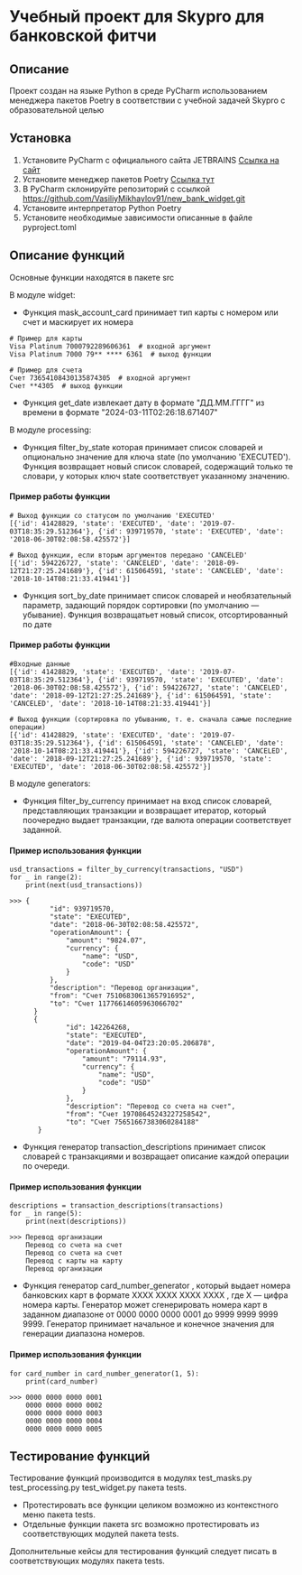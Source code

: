 # Учебный проект для Skypro для банковской фитчи

## Описание
Проект создан на языке Python в среде PyCharm использованием менеджера пакетов Poetry в соответствии с учебной задачей Skypro с образовательной целью

## Установка
1. Установите PyCharm c официального сайта JETBRAINS [Ссылка на сайт](https://www.jetbrains.com/pycharm/.)
2. Установите менеджер пакетов Poetry [Ссылка тут]( https://python-poetry.org/)
3. В PyCharm склонируйте репозиторий с ссылкой https://github.com/VasiliyMikhaylov91/new_bank_widget.git
4. Установите интерпретатор Python Poetry
5. Установите необходимые зависимости описанные в файле pyproject.toml

## Описание функций
Основные функции находятся в пакете src

В модуле widget:
- Функция mask_account_card принимает тип карты с номером или счет и маскирует их номера
```commandline
# Пример для карты
Visa Platinum 7000792289606361  # входной аргумент
Visa Platinum 7000 79** **** 6361  # выход функции

# Пример для счета
Счет 73654108430135874305  # входной аргумент
Счет **4305  # выход функции
```
- Функция get_date извлекает дату в формате "ДД.ММ.ГГГГ" из времени в формате "2024-03-11T02:26:18.671407"

В модуле processing:
- Функция filter_by_state которая принимает список словарей и опционально значение для ключа state (по умолчанию 'EXECUTED'). Функция возвращает новый список словарей, содержащий только те словари, у которых ключ state соответствует указанному значению.
#### Пример работы функции
```commandline
# Выход функции со статусом по умолчанию 'EXECUTED'
[{'id': 41428829, 'state': 'EXECUTED', 'date': '2019-07-03T18:35:29.512364'}, {'id': 939719570, 'state': 'EXECUTED', 'date': '2018-06-30T02:08:58.425572'}]

# Выход функции, если вторым аргументов передано 'CANCELED'
[{'id': 594226727, 'state': 'CANCELED', 'date': '2018-09-12T21:27:25.241689'}, {'id': 615064591, 'state': 'CANCELED', 'date': '2018-10-14T08:21:33.419441'}]
```
- Функция sort_by_date принимает список словарей и необязательный параметр, задающий порядок сортировки (по умолчанию — убывание). Функция возвращатьет новый список, отсортированный по дате
#### Пример работы функции
```commandline
#Входные данные
[{'id': 41428829, 'state': 'EXECUTED', 'date': '2019-07-03T18:35:29.512364'}, {'id': 939719570, 'state': 'EXECUTED', 'date': '2018-06-30T02:08:58.425572'}, {'id': 594226727, 'state': 'CANCELED', 'date': '2018-09-12T21:27:25.241689'}, {'id': 615064591, 'state': 'CANCELED', 'date': '2018-10-14T08:21:33.419441'}]

# Выход функции (сортировка по убыванию, т. е. сначала самые последние операции)
[{'id': 41428829, 'state': 'EXECUTED', 'date': '2019-07-03T18:35:29.512364'}, {'id': 615064591, 'state': 'CANCELED', 'date': '2018-10-14T08:21:33.419441'}, {'id': 594226727, 'state': 'CANCELED', 'date': '2018-09-12T21:27:25.241689'}, {'id': 939719570, 'state': 'EXECUTED', 'date': '2018-06-30T02:08:58.425572'}]
```

В модуле generators:
- Функция filter_by_currency принимает на вход список словарей, представляющих транзакции и возвращает итератор, который поочередно выдает транзакции, где валюта операции соответствует заданной.
#### Пример использования функции
```commandline
usd_transactions = filter_by_currency(transactions, "USD")
for _ in range(2):
    print(next(usd_transactions))

>>> {
          "id": 939719570,
          "state": "EXECUTED",
          "date": "2018-06-30T02:08:58.425572",
          "operationAmount": {
              "amount": "9824.07",
              "currency": {
                  "name": "USD",
                  "code": "USD"
              }
          },
          "description": "Перевод организации",
          "from": "Счет 75106830613657916952",
          "to": "Счет 11776614605963066702"
      }
      {
              "id": 142264268,
              "state": "EXECUTED",
              "date": "2019-04-04T23:20:05.206878",
              "operationAmount": {
                  "amount": "79114.93",
                  "currency": {
                      "name": "USD",
                      "code": "USD"
                  }
              },
              "description": "Перевод со счета на счет",
              "from": "Счет 19708645243227258542",
              "to": "Счет 75651667383060284188"
       }
```
- Функция генератор transaction_descriptions принимает список словарей с транзакциями и возвращает описание каждой операции по очереди.
#### Пример использования функции
```commandline
descriptions = transaction_descriptions(transactions)
for _ in range(5):
    print(next(descriptions))

>>> Перевод организации
    Перевод со счета на счет
    Перевод со счета на счет
    Перевод с карты на карту
    Перевод организации
```
- Функция генератор card_number_generator
, который выдает номера банковских карт в формате 
XXXX XXXX XXXX XXXX
, где 
X
 — цифра номера карты. Генератор может сгенерировать номера карт в заданном диапазоне от 0000 0000 0000 0001 до 9999 9999 9999 9999.
Генератор принимает начальное и конечное значения для генерации диапазона номеров.
#### Пример использования функции
```commandline
for card_number in card_number_generator(1, 5):
    print(card_number)

>>> 0000 0000 0000 0001
    0000 0000 0000 0002
    0000 0000 0000 0003
    0000 0000 0000 0004
    0000 0000 0000 0005
```
## Тестирование функций
Тестирование функций производится в модулях test_masks.py test_processing.py test_widget.py пакета tests.

- Протестировать все функции целиком возможно из контекстного меню пакета tests.
- Отдельные функции пакета src возможно протестировать из соответствующих модулей пакета tests.

Дополнительные кейсы для тестирования функций следует писать в соответствующих модулях пакета tests.